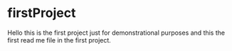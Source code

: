 # firstProject
Hello this is the first project just for demonstrational purposes
and this the first read me file in the first project.
